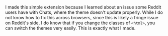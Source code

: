 I made this simple extension because I learned about an issue some Reddit users have with Chats, where the theme doesn't update properly. While I do not know how to fix this across browsers, since this is likely a fringe issue on Reddit's side, I do know that if you change the classes of `<html>`, you can switch the themes very easily. This is exactly what I made.